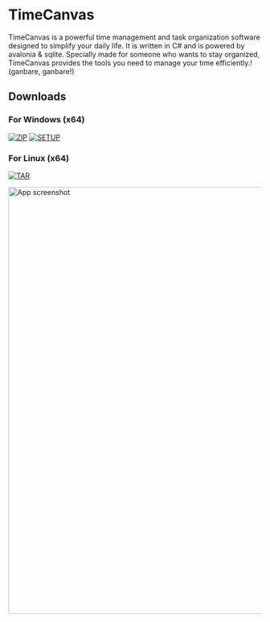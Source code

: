 # TimeCanvas

TimeCanvas is a powerful time management and task organization software designed to simplify your daily life. It is written in C# and is powered by avalonia & sqlite. Specially made for someone who wants to stay organized, TimeCanvas provides the tools you need to manage your time efficiently.! (ganbare, ganbare!)

## Downloads

### For Windows (x64)
[![ZIP](https://img.shields.io/badge/win%20x64.7z-[30.9MB]-darkgreen)](https://github.com/Pahasara/TimeCanvas/releases/download/1.1.0/win-x64.7z)
[![SETUP](https://img.shields.io/badge/setup.exe-[33.6MB]-blue)](https://github.com/Pahasara/TimeCanvas/releases/download/1.1.0/setup.exe)

### For Linux (x64)
[![TAR](https://img.shields.io/badge/linux%20x64.tr.xz-[30.6MB]-darkgreen)](https://github.com/Pahasara/TimeCanvas/releases/download/1.1.0/linux-x64.7z)

<img width="848" alt="App screenshot" src="https://github.com/Pahasara/TimeCanvas/assets/46932317/b0617432-e778-419c-93c5-cdd48cb0bf15">
